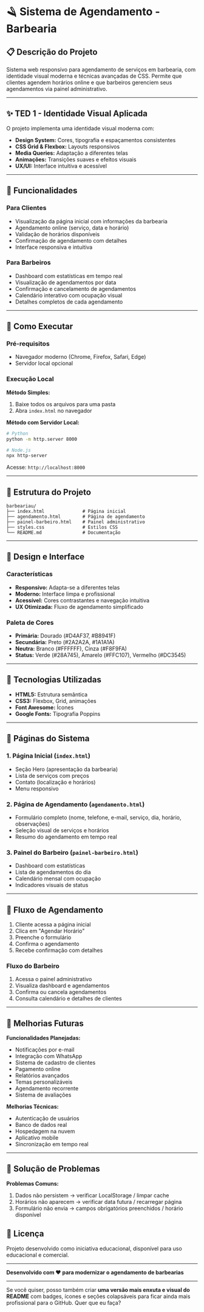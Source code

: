 

# 🪒 Sistema de Agendamento - Barbearia

## 📋 Descrição do Projeto

Sistema web responsivo para agendamento de serviços em barbearia, com identidade visual moderna e técnicas avançadas de CSS.
Permite que clientes agendem horários online e que barbeiros gerenciem seus agendamentos via painel administrativo.

---

## ✨ TED 1 - Identidade Visual Aplicada

O projeto implementa uma identidade visual moderna com:

* **Design System:** Cores, tipografia e espaçamentos consistentes
* **CSS Grid & Flexbox:** Layouts responsivos
* **Media Queries:** Adaptação a diferentes telas
* **Animações:** Transições suaves e efeitos visuais
* **UX/UI:** Interface intuitiva e acessível

---

## 🎯 Funcionalidades

### Para Clientes

* Visualização da página inicial com informações da barbearia
* Agendamento online (serviço, data e horário)
* Validação de horários disponíveis
* Confirmação de agendamento com detalhes
* Interface responsiva e intuitiva

### Para Barbeiros

* Dashboard com estatísticas em tempo real
* Visualização de agendamentos por data
* Confirmação e cancelamento de agendamentos
* Calendário interativo com ocupação visual
* Detalhes completos de cada agendamento

---

## 🚀 Como Executar

### Pré-requisitos

* Navegador moderno (Chrome, Firefox, Safari, Edge)
* Servidor local opcional

### Execução Local

**Método Simples:**

1. Baixe todos os arquivos para uma pasta
2. Abra `index.html` no navegador

**Método com Servidor Local:**

```bash
# Python
python -m http.server 8000

# Node.js
npx http-server
```

Acesse: `http://localhost:8000`

---

## 📁 Estrutura do Projeto

```
barbeariau/
├── index.html              # Página inicial
├── agendamento.html        # Página de agendamento
├── painel-barbeiro.html    # Painel administrativo
├── styles.css              # Estilos CSS
└── README.md               # Documentação
```

---

## 🎨 Design e Interface

### Características

* **Responsivo:** Adapta-se a diferentes telas
* **Moderno:** Interface limpa e profissional
* **Acessível:** Cores contrastantes e navegação intuitiva
* **UX Otimizada:** Fluxo de agendamento simplificado

### Paleta de Cores

* **Primária:** Dourado (#D4AF37, #B8941F)
* **Secundária:** Preto (#2A2A2A, #1A1A1A)
* **Neutra:** Branco (#FFFFFF), Cinza (#F8F9FA)
* **Status:** Verde (#28A745), Amarelo (#FFC107), Vermelho (#DC3545)

---

## 🔧 Tecnologias Utilizadas

* **HTML5:** Estrutura semântica
* **CSS3:** Flexbox, Grid, animações
* **Font Awesome:** Ícones
* **Google Fonts:** Tipografia Poppins

---

## 📱 Páginas do Sistema

### 1. Página Inicial (`index.html`)

* Seção Hero (apresentação da barbearia)
* Lista de serviços com preços
* Contato (localização e horários)
* Menu responsivo

### 2. Página de Agendamento (`agendamento.html`)

* Formulário completo (nome, telefone, e-mail, serviço, dia, horário, observações)
* Seleção visual de serviços e horários
* Resumo do agendamento em tempo real

### 3. Painel do Barbeiro (`painel-barbeiro.html`)

* Dashboard com estatísticas
* Lista de agendamentos do dia
* Calendário mensal com ocupação
* Indicadores visuais de status

---

## 🔄 Fluxo de Agendamento

1. Cliente acessa a página inicial
2. Clica em "Agendar Horário"
3. Preenche o formulário
4. Confirma o agendamento
5. Recebe confirmação com detalhes

### Fluxo do Barbeiro

1. Acessa o painel administrativo
2. Visualiza dashboard e agendamentos
3. Confirma ou cancela agendamentos
4. Consulta calendário e detalhes de clientes

---

## 🎯 Melhorias Futuras

**Funcionalidades Planejadas:**

* Notificações por e-mail
* Integração com WhatsApp
* Sistema de cadastro de clientes
* Pagamento online
* Relatórios avançados
* Temas personalizáveis
* Agendamento recorrente
* Sistema de avaliações

**Melhorias Técnicas:**

* Autenticação de usuários
* Banco de dados real
* Hospedagem na nuvem
* Aplicativo mobile
* Sincronização em tempo real

---

## 🐛 Solução de Problemas

**Problemas Comuns:**

1. Dados não persistem → verificar LocalStorage / limpar cache
2. Horários não aparecem → verificar data futura / recarregar página
3. Formulário não envia → campos obrigatórios preenchidos / horário disponível

## 📄 Licença

Projeto desenvolvido como iniciativa educacional, disponível para uso educacional e comercial.

---

**Desenvolvido com ❤️ para modernizar o agendamento de barbearias**

---

Se você quiser, posso também criar **uma versão mais enxuta e visual do README** com badges, ícones e seções colapsáveis para ficar ainda mais profissional para o GitHub. Quer que eu faça?
